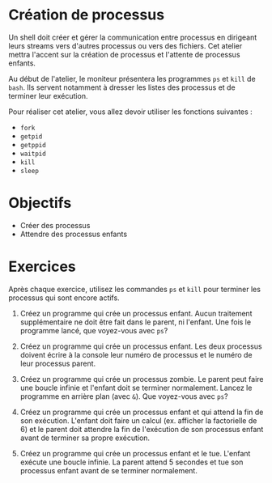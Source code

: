 Création de processus
=====================

Un shell doit créer et gérer la communication entre processus en dirigeant leurs
streams vers d'autres processus ou vers des fichiers. Cet atelier mettra
l'accent sur la création de processus et l'attente de processus enfants.

Au début de l'atelier, le moniteur présentera les programmes `ps` et `kill` de
`bash`. Ils servent notamment à dresser les listes des processus et de terminer
leur exécution.

Pour réaliser cet atelier, vous allez devoir utiliser les fonctions suivantes :
* `fork`
* `getpid`
* `getppid`
* `waitpid`
* `kill`
* `sleep`

Objectifs
=========

* Créer des processus
* Attendre des processus enfants

Exercices
=========

Après chaque exercice, utilisez les commandes `ps` et `kill` pour terminer les
processus qui sont encore actifs.

1. Créez un programme qui crée un processus enfant. Aucun traitement
   supplémentaire ne doit être fait dans le parent, ni l'enfant. Une fois le
   programme lancé, que voyez-vous avec `ps`?

2. Créez un programme qui crée un processus enfant. Les deux processus doivent
   écrire à la console leur numéro de processus et le numéro de leur processus
   parent.

3. Créez un programme qui crée un processus zombie. Le parent peut faire une
   boucle infinie et l'enfant doit se terminer normalement. Lancez le programme
   en arrière plan (avec `&`). Que voyez-vous avec `ps`?

4. Créez un programme qui crée un processus enfant et qui attend la fin de son
   exécution. L'enfant doit faire un calcul (ex. afficher la factorielle de 6)
   et le parent doit attendre la fin de l'exécution de son processus enfant
   avant de terminer sa propre exécution.

5. Créez un programme qui crée un processus enfant et le tue. L'enfant exécute une
   boucle infinie. La parent attend 5 secondes et tue son processus enfant avant de
   se terminer normalement.
